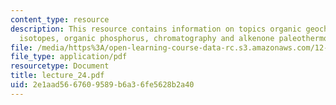 ```yaml
---
content_type: resource
description: This resource contains information on topics organic geochemistry, carbon
  isotopes, organic phosphorus, chromatography and alkenone paleothermometry.
file: /media/https%3A/open-learning-course-data-rc.s3.amazonaws.com/12-746-marine-organic-geochemistry-spring-2005/2e1aad5667609589b6a36fe5628b2a40_lecture_24.pdf
file_type: application/pdf
resourcetype: Document
title: lecture_24.pdf
uid: 2e1aad56-6760-9589-b6a3-6fe5628b2a40
---
```

